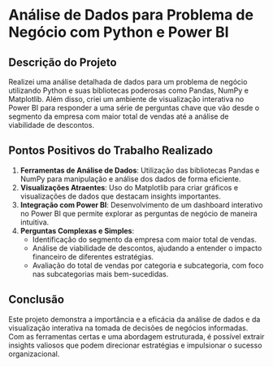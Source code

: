 # Análise de Dados para Problema de Negócio com Python e Power BI

## Descrição do Projeto

Realizei uma análise detalhada de dados para um problema de negócio utilizando Python e suas bibliotecas poderosas como Pandas, NumPy e Matplotlib. Além disso, criei um ambiente de visualização interativa no Power BI para responder a uma série de perguntas chave que vão desde o segmento da empresa com maior total de vendas até a análise de viabilidade de descontos.

## Pontos Positivos do Trabalho Realizado

1. **Ferramentas de Análise de Dados**: Utilização das bibliotecas Pandas e NumPy para manipulação e análise dos dados de forma eficiente.
2. **Visualizações Atraentes**: Uso do Matplotlib para criar gráficos e visualizações de dados que destacam insights importantes.
3. **Integração com Power BI**: Desenvolvimento de um dashboard interativo no Power BI que permite explorar as perguntas de negócio de maneira intuitiva.
4. **Perguntas Complexas e Simples**:
   - Identificação do segmento da empresa com maior total de vendas.
   - Análise de viabilidade de descontos, ajudando a entender o impacto financeiro de diferentes estratégias.
   - Avaliação do total de vendas por categoria e subcategoria, com foco nas subcategorias mais bem-sucedidas.

## Conclusão

Este projeto demonstra a importância e a eficácia da análise de dados e da visualização interativa na tomada de decisões de negócios informadas. Com as ferramentas certas e uma abordagem estruturada, é possível extrair insights valiosos que podem direcionar estratégias e impulsionar o sucesso organizacional.
